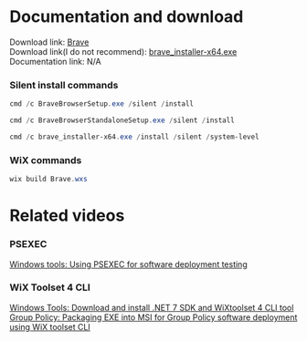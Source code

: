 # Documentation and download
Download link: [Brave](https://github.com/brave/brave-browser) <br />
Download link(I do not recommend): [brave_installer-x64.exe](https://brave-browser-downloads.s3.brave.com/latest/brave_installer-x64.exe) <br />
Documentation link:  N/A

### Silent install commands
```powershell
cmd /c BraveBrowserSetup.exe /silent /install
```
```powershell
cmd /c BraveBrowserStandaloneSetup.exe /silent /install
```
```powershell
cmd /c brave_installer-x64.exe /install /silent /system-level
```
### WiX commands
```powershell
wix build Brave.wxs
```
# Related videos <br />
###  PSEXEC
[Windows tools: Using PSEXEC for software deployment testing](https://youtu.be/9ywdTna_TLc) <br />
### WiX Toolset 4 CLI <br />
[Windows Tools: Download and install .NET 7 SDK and WiXtoolset 4 CLI tool](https://youtu.be/ukrIlmadTjw) <br />
[Group Policy: Packaging EXE into MSI for Group Policy software deployment using WiX toolset CLI](https://youtu.be/pZ42XS2Ucsg) <br />
